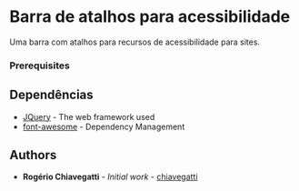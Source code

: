 # Barra de atalhos para acessibilidade

Uma barra com atalhos para recursos de acessibilidade para sites.

### Prerequisites

## Dependências

* [JQuery](https://jquery.com/) - The web framework used
* [font-awesome](http://fontawesome.io) - Dependency Management
## Authors

* **Rogério Chiavegatti** - *Initial work* - [chiavegatti](https://github.com/chiavegatti)